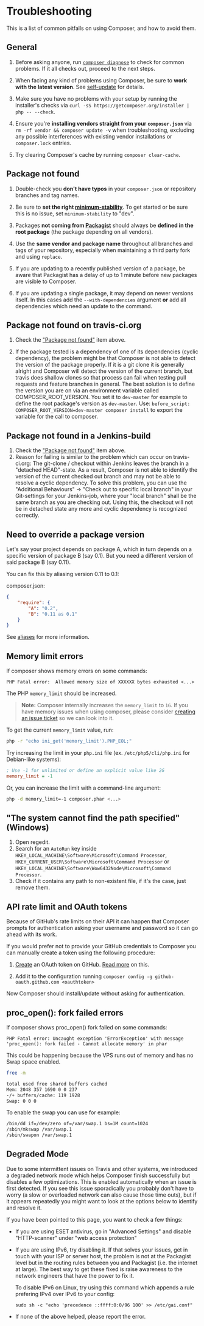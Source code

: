 <!--
    tagline: Solving problems
-->
# Troubleshooting

This is a list of common pitfalls on using Composer, and how to avoid them.

## General

1. Before asking anyone, run [`composer diagnose`](../03-cli.md#diagnose) to check
   for common problems. If it all checks out, proceed to the next steps.

2. When facing any kind of problems using Composer, be sure to **work with the
   latest version**. See [self-update](../03-cli.md#self-update) for details.

3. Make sure you have no problems with your setup by running the installer's
   checks via `curl -sS https://getcomposer.org/installer | php -- --check`.

4. Ensure you're **installing vendors straight from your `composer.json`** via
   `rm -rf vendor && composer update -v` when troubleshooting, excluding any
   possible interferences with existing vendor installations or `composer.lock`
   entries.

5. Try clearing Composer's cache by running `composer clear-cache`.

## Package not found

1. Double-check you **don't have typos** in your `composer.json` or repository
   branches and tag names.

2. Be sure to **set the right
   [minimum-stability](../04-schema.md#minimum-stability)**. To get started or be
   sure this is no issue, set `minimum-stability` to "dev".

3. Packages **not coming from [Packagist](https://packagist.org/)** should
   always be **defined in the root package** (the package depending on all
   vendors).

4. Use the **same vendor and package name** throughout all branches and tags of
   your repository, especially when maintaining a third party fork and using
   `replace`.

5. If you are updating to a recently published version of a package, be aware that
   Packagist has a delay of up to 1 minute before new packages are visible to Composer.

6. If you are updating a single package, it may depend on newer versions itself.
   In this cases add the `--with-dependencies` argument **or** add all dependencies which
   need an update to the command.

## Package not found on travis-ci.org

1. Check the ["Package not found"](#package-not-found) item above.

2. If the package tested is a dependency of one of its dependencies (cyclic
   dependency), the problem might be that Composer is not able to detect the version
   of the package properly. If it is a git clone it is generally alright and Composer
   will detect the version of the current branch, but travis does shallow clones so
   that process can fail when testing pull requests and feature branches in general.
   The best solution is to define the version you are on via an environment variable
   called COMPOSER_ROOT_VERSION. You set it to `dev-master` for example to define
   the root package's version as `dev-master`.
   Use: `before_script: COMPOSER_ROOT_VERSION=dev-master composer install` to export
   the variable for the call to composer.

## Package not found in a Jenkins-build

1. Check the ["Package not found"](#package-not-found) item above.
2. Reason for failing is similar to the problem which can occur on travis-ci.org: The
   git-clone / checkout within Jenkins leaves the branch in a "detached HEAD"-state. As
   a result, Composer is not able to identify the version of the current checked out branch
   and may not be able to resolve a cyclic dependency. To solve this problem, you can use
   the "Additional Behaviours" -> "Check out to specific local branch" in your Git-settings
   for your Jenkins-job, where your "local branch" shall be the same branch as you are
   checking out. Using this, the checkout will not be in detached state any more and cyclic
   dependency is recognized correctly.

## Need to override a package version

Let's say your project depends on package A, which in turn depends on a specific
version of package B (say 0.1). But you need a different version of said package B (say 0.11).

You can fix this by aliasing version 0.11 to 0.1:

composer.json:

```json
{
    "require": {
        "A": "0.2",
        "B": "0.11 as 0.1"
    }
}
```

See [aliases](aliases.md) for more information.

## Memory limit errors

If composer shows memory errors on some commands:

`PHP Fatal error:  Allowed memory size of XXXXXX bytes exhausted <...>`

The PHP `memory_limit` should be increased.

> **Note:** Composer internally increases the `memory_limit` to `1G`.
> If you have memory issues when using composer, please consider [creating
> an issue ticket](https://github.com/composer/composer/issues) so we can look into it.

To get the current `memory_limit` value, run:

```sh
php -r "echo ini_get('memory_limit').PHP_EOL;"
```

Try increasing the limit in your `php.ini` file (ex. `/etc/php5/cli/php.ini` for
Debian-like systems):

```ini
; Use -1 for unlimited or define an explicit value like 2G
memory_limit = -1
```

Or, you can increase the limit with a command-line argument:

```sh
php -d memory_limit=-1 composer.phar <...>
```

## "The system cannot find the path specified" (Windows)

1. Open regedit.
2. Search for an `AutoRun` key inside `HKEY_LOCAL_MACHINE\Software\Microsoft\Command Processor`,
   `HKEY_CURRENT_USER\Software\Microsoft\Command Processor`
   or `HKEY_LOCAL_MACHINE\Software\Wow6432Node\Microsoft\Command Processor`.
3. Check if it contains any path to non-existent file, if it's the case, just remove them.

## API rate limit and OAuth tokens

Because of GitHub's rate limits on their API it can happen that Composer prompts
for authentication asking your username and password so it can go ahead with its work.

If you would prefer not to provide your GitHub credentials to Composer you can
manually create a token using the following procedure:

1. [Create](https://github.com/settings/applications) an OAuth token on GitHub.
[Read more](https://github.com/blog/1509-personal-api-tokens) on this.

2. Add it to the configuration running `composer config -g github-oauth.github.com <oauthtoken>`

Now Composer should install/update without asking for authentication.

## proc_open(): fork failed errors
If composer shows proc_open() fork failed on some commands:

`PHP Fatal error: Uncaught exception 'ErrorException' with message 'proc_open(): fork failed - Cannot allocate memory' in phar`

This could be happening because the VPS runs out of memory and has no Swap space enabled.

```sh
free -m

total used free shared buffers cached
Mem: 2048 357 1690 0 0 237
-/+ buffers/cache: 119 1928
Swap: 0 0 0
```

To enable the swap you can use for example:

```sh
/bin/dd if=/dev/zero of=/var/swap.1 bs=1M count=1024
/sbin/mkswap /var/swap.1
/sbin/swapon /var/swap.1
```

## Degraded Mode

Due to some intermittent issues on Travis and other systems, we introduced a
degraded network mode which helps Composer finish successfully but disables
a few optimizations. This is enabled automatically when an issue is first
detected. If you see this issue sporadically you probably don't have to worry
(a slow or overloaded network can also cause those time outs), but if it
appears repeatedly you might want to look at the options below to identify
and resolve it.

If you have been pointed to this page, you want to check a few things:

- If you are using ESET antivirus, go in "Advanced Settings" and disable "HTTP-scanner"
  under "web access protection"
- If you are using IPv6, try disabling it. If that solves your issues, get in touch
  with your ISP or server host, the problem is not at the Packagist level but in the
  routing rules between you and Packagist (i.e. the internet at large). The best way to get
  these fixed is raise awareness to the network engineers that have the power to fix it.

  To disable IPv6 on Linux, try using this command which appends a
  rule prefering IPv4 over IPv6 to your config:

  `sudo sh -c "echo 'precedence ::ffff:0:0/96 100' >> /etc/gai.conf"`
- If none of the above helped, please report the error.
